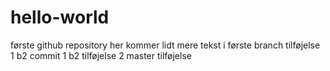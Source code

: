 # hello-world
første github repository
her kommer lidt mere tekst i første branch
tilføjelse 1
b2 commit 1
b2 tilføjelse 2
master tilføjelse